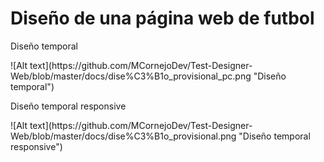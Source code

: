 <h1>Diseño de una página web de futbol</h1>

<p>Diseño temporal</p>
![Alt text](https://github.com/MCornejoDev/Test-Designer-Web/blob/master/docs/dise%C3%B1o_provisional_pc.png "Diseño temporal")


<p>Diseño temporal responsive</p>
![Alt text](https://github.com/MCornejoDev/Test-Designer-Web/blob/master/docs/dise%C3%B1o_provisional.png "Diseño temporal responsive")
